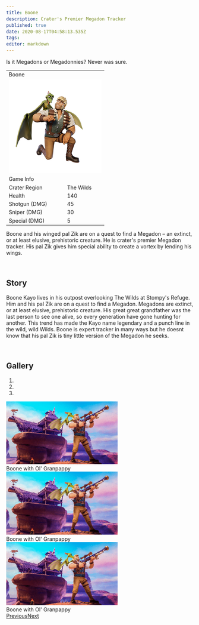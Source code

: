 ```yaml
---
title: Boone
description: Crater's Premier Megadon Tracker
published: true
date: 2020-08-17T04:58:13.535Z
tags: 
editor: markdown
---
```


<div class="title-quote">Is it Megadons or Megadonnies? Never was sure.</div>
<div>
  <table class="infobox character">
    <tbody>
      <tr><td class="group charname" colspan="2">Boone</td></tr>
      <tr class="charimg"><td colspan="2">
        <a class="spotlight" href="/characters/boone/boone_full_model.png">
          <img src="/characters/boone/boone_full_model-thumb.png" width="250px">
        </a>
      </td></tr>
      <tr><td class="group" colspan="2">Game Info</td></tr>
      <tr class="charbody"><td class="charkey">Crater Region</td><td class="charvalue">The Wilds</td></tr>
      <tr class="charbody"><td class="charkey">Health</td><td class="charvalue">140</td></tr>
      <tr class="charbody"><td class="charkey">Shotgun (DMG)</td><td class="charvalue">45</td></tr>
      <tr class="charbody"><td class="charkey">Sniper (DMG)</td><td class="charvalue">30</td></tr>
      <tr class="charbody"><td class="charkey">Special (DMG)</td><td class="charvalue">5</td></tr>
    </tbody>
  </table>
</div>
<div>
  <p>Boone and his winged pal Zik are on a quest to find a Megadon – an extinct, or at least elusive, prehistoric creature. He is crater's premier Megadon tracker. His pal Zik gives him special ability to create a vortex by lending his wings.</p>
</div>
<br>
<div>
  <h2>Story</h2>
    <p>Boone Kayo lives in his outpost overlooking The Wilds at Stompy's Refuge. Him and his pal Zik are on a quest to find a Megadon. Megadons are extinct, or at least elusive, prehistoric creature. His great great grandfather was the last person to see one alive, so every generation have gone hunting for another. This trend has made the Kayo name legendary and a punch line in the wild, wild Wilds. Boone is expert tracker in many ways but he doesnt know that his pal Zik is tiny little version of the Megadon he seeks.</p>
</div>
<br>
<div>
  <h2>Gallery</h2>
  <div class="carousel slide" id="carouselIndicators" data-ride="carousel" data-interval="0">
    <ol class="carousel-indicators">
        <li class="carousel-indicators-list active" data-target="#carouselIndicators" data-slide-to="0"></li>
        <li class="carousel-indicators-list" data-target="#carouselIndicators" data-slide-to="1"></li>
        <li class="carousel-indicators-list" data-target="#carouselIndicators" data-slide-to="2"></li>
    </ol>
    <div class="carousel-inner">
        <div class="carousel-item active"><img class="d-block w-100" src="/characters/boone/boone-outside-outpost-w400.png"
                width="300" />
      <div class="carousel-caption">
            Boone with Ol' Granpappy
          </div></div>
        <div class="carousel-item"><img class="d-block w-100" src="/characters/boone/boone-outside-outpost-w400.png"
                width="300" />
      <div class="carousel-caption">
            Boone with Ol' Granpappy
          </div></div>
        <div class="carousel-item"><img class="d-block w-100" src="/characters/boone/boone-outside-outpost-w400.png"
                width="300" />
      <div class="carousel-caption">
            Boone with Ol' Granpappy
          </div></div>
    </div><a class="carousel-control-prev" href="#carouselIndicators" role="button" data-slide="prev"><span class="carousel-control-prev-icon" aria-hidden="true"></span><span class="sr-only">Previous</span></a><a class="carousel-control-next" href="#carouselIndicators"
        role="button" data-slide="next"><span class="carousel-control-next-icon" aria-hidden="true"></span><span class="sr-only">Next</span></a></div>